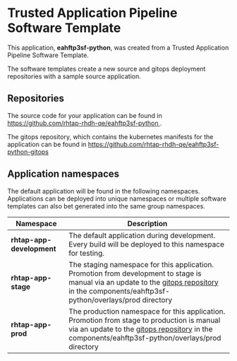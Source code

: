 # Trusted Application Pipeline Software Template

This application, **eahftp3sf-python**, was created from a Trusted Application Pipeline Software Template.

The software templates create a new source and gitops deployment repositories with a sample source application. 

## Repositories

The source code for your application can be found in [https://github.com/rhtap-rhdh-qe/eahftp3sf-python ](https://github.com/rhtap-rhdh-qe/eahftp3sf-python ).
 
The gitops repository, which contains the kubernetes manifests for the application can be found in 
[https://github.com/rhtap-rhdh-qe/eahftp3sf-python-gitops ](https://github.com/rhtap-rhdh-qe/eahftp3sf-python-gitops ) 

## Application namespaces 

The default application will be found in the following namespaces. Applications can be deployed into unique namespaces or multiple software templates can also bet generated into the same group namespaces.  

|  Namespace   |  Description   |  
| -------- | -------- |   
| **rhtap-app-development** | The default application during development. Every build will be deployed to this namespace for testing. | 
| **rhtap-app-stage** | The staging namespace for this application. Promotion from development to stage is manual via an update to the [gitops repository](https://github.com/rhtap-rhdh-qe/eahftp3sf-python-gitops ) in the components/eahftp3sf-python/overlays/prod directory |  
| **rhtap-app-prod** | The production namespace for this application. Promotion from stage to production is manual via an update to the [gitops repository](https://github.com/rhtap-rhdh-qe/eahftp3sf-python-gitops ) in the components/eahftp3sf-python/overlays/prod directory | 